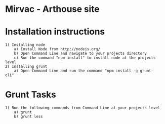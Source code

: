 Mirvac - Arthouse site
=====================

Installation instructions
===============================

	1) Installing node
		a) Install Node from http://nodejs.org/
		b) Open Command Line and navigate to your projects directory
		c) Run the command "npm install" to install node at the projects level
	2) Installing grunt
		a) Open Command Line and run the command "npm install -g grunt-cli"

Grunt Tasks
===============================

	1) Run the following commands from Command Line at your projects level
		a) grunt
		b) grunt less